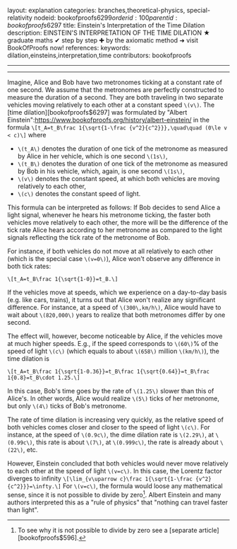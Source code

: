 layout: explanation
categories: branches,theoretical-physics, special-relativity
nodeid: bookofproofs$6299
orderid: 100
parentid: bookofproofs$6297
title: Einstein's Interpretation of the Time Dilation
description: EINSTEIN'S INTERPRETATION OF THE TIME DILATION &#9733; graduate maths &#10004; step by step &#10010; by the axiomatic method &#10140; visit BookOfProofs now!
references: 
keywords: dilation,einsteins,interpretation,time
contributors: bookofproofs


---


---

Imagine, Alice and Bob have two metronomes ticking at a constant rate of one second. We assume that the metronomes are perfectly constructed to measure the duration of a second. They are both traveling in two separate vehicles moving relatively to each other at a constant speed `\(v\)`. The [time dilation][bookofproofs$6297] was formulated by "Albert Einstein":https://www.bookofproofs.org/history/albert-einstein/ in the formula 
`\[t_A=t_B\frac 1{\sqrt{1-\frac {v^2}{c^2}}},\quad\quad (0\le v < c)\]`
where 
* `\(t_A\)` denotes the duration of one tick of the metronome as measured by Alice in her vehicle, which is one second `\(1s\)`,
* `\(t_B\)` denotes the duration of one tick of the metronome as measured by Bob in his vehicle, which, again, is one second `\(1s\)`,
* `\(v\)` denotes the constant speed, at which both vehicles are moving relatively to each other,
* `\(c\)` denotes the constant speed of light.

This formula can be interpreted as follows: If Bob decides to send Alice a light signal, whenever he hears his metronome ticking, the faster both vehicles move relatively to each other, the more will be the difference of the tick rate Alice hears according to her metronome as compared to the light signals reflecting the tick rate of the metronome of Bob.

For instance, if both vehicles do not move at all relatively to each other (which is the special case `\(v=0\)`), Alice won't observe any difference in both tick rates:

`\[t_A=t_B\frac 1{\sqrt{1-0}}=t_B.\]`

If the vehicles move at speeds, which we experience on a day-to-day basis (e.g. like cars, trains), it turns out that Alice won't realize any significant difference. For instance, at a speed of `\(300\,km/h\)`, Alice would have to wait about `\(820,000\)` years to realize that both metronomes differ by one second. 

The effect will, however, become noticeable by Alice, if the vehicles move at much higher speeds. E.g., if the speed corresponds to `\(60\)`% of the speed of light `\(c\)` (which equals to about `\(658\)` million `\(km/h\)`), the time dilation is

`\[t_A=t_B\frac 1{\sqrt{1-0.36}}=t_B\frac 1{\sqrt{0.64}}=t_B\frac 1{0.8}=t_B\cdot 1.25.\]`

In this case, Bob's time goes by the rate of `\(1.25\)` slower than this of Alice's. In other words, Alice would realize `\(5\)` ticks of her metronome, but only `\(4\)` ticks of Bob's metronome. 

The rate of time dilation is increasing very quickly, as the relative speed of both vehicles comes closer and closer to the speed of light `\(c\)`. For instance, at the speed of `\(0.9c\)`, the dime dilation rate is `\(2.29\)`, at `\(0.99c\)`, this rate is about `\(7\)`, at `\(0.999c\)`, the rate is already about `\(22\)`, etc. 

However, Einstein concluded that both vehicles would never move relatively to each other at the speed of light `\(v=c\)`. In this case, the Lorentz factor diverges to infinity
`\[\lim_{v\uparrow c}\frac 1{\sqrt{1-\frac {v^2}{c^2}}}=\infty.\]`
For `\(v=c\)`, the formula would loose any mathematical sense, since it is not possible to divide by zero[^1]. Albert Einstein and many authors interpreted this as a "rule of physics" that "nothing can travel faster than light".

[^1]: To see why it is not possible to divide by zero see a [separate article][bookofproofs$596].
